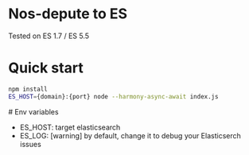 # Nos-depute to ES

Tested on ES 1.7 / ES 5.5

# Quick start

```bash
npm install
ES_HOST={domain}:{port} node --harmony-async-await index.js
```

# Env variables

- ES_HOST: target elasticsearch
- ES_LOG: [warning] by default, change it to debug your Elasticserch issues

